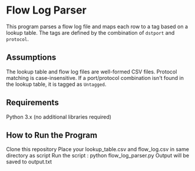 # Flow Log Parser
This program parses a flow log file and maps each row to a tag based on a lookup table. The tags are defined by the combination of `dstport` and `protocol`.
## Assumptions
The lookup table and flow log files are well-formed CSV files.
Protocol matching is case-insensitive.
If a port/protocol combination isn't found in the lookup table, it is tagged as `Untagged`.
## Requirements
Python 3.x (no additional libraries required)
## How to Run the Program
Clone this repository
Place your lookup_table.csv and flow_log.csv in same directory as script 
Run the script : python flow_log_parser.py
Output will be saved to output.txt
